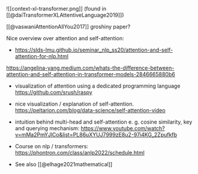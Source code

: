 
![[context-xl-transformer.png]]
(found in [[@daiTransformerXLAttentiveLanguage2019]])

[[@vaswaniAttentionAllYou2017]]
groshiny paper?

Nice overview over attention and self-attention:
- https://slds-lmu.github.io/seminar_nlp_ss20/attention-and-self-attention-for-nlp.html

https://angelina-yang.medium.com/whats-the-difference-between-attention-and-self-attention-in-transformer-models-2846665880b6

- visualization of attention using a dedicated programming language https://github.com/srush/raspy
- nice visualization / explanation of self-attention. https://peltarion.com/blog/data-science/self-attention-video

- intuition behind multi-head and self-attention e. g. cosine similarity, key and querying mechanism: https://www.youtube.com/watch?v=mMa2PmYJlCo&list=PL86uXYUJ7999zE8u2-97i4KG_2Zpufkfb
- Course on nlp / transformers: https://phontron.com/class/anlp2022/schedule.html
- See also [[@elhage2021mathematical]]
